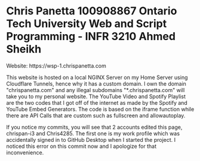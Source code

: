 <h1>Chris Panetta
100908867
Ontario Tech University
Web and Script Programming - INFR 3210
Ahmed Sheikh</h1>
<p>Website: https://wsp-1.chrispanetta.com</p>
<p>This website is hosted on a local NGINX Server on my Home Server using Cloudflare Tunnels, hence why it has a custom domain. I own the domain "chrispanetta.com" and any illegal subdomains "*.chrispanetta.com" will take you to my personal website. The YouTube Video and Spotify Playlist are the two codes that I got off of the internet as made by the Spotify and YouTube Embed Generators. The code is based on the iframe function while there are API Calls that are custom such as fullscreen and allowautoplay.</p>
<p>If you notice my commits, you will see that 2 accounts edited this page, chrispan-i3 and Chris4285. The first one is my work profile which was accidentally signed in to GitHub Desktop when I started the project. I noticed this error on this commit now and I apologize for that inconvenience.</p>
